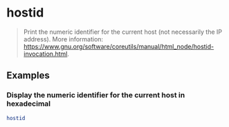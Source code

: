 # hostid

> Print the numeric identifier for the current host (not necessarily the IP address). More information: <https://www.gnu.org/software/coreutils/manual/html_node/hostid-invocation.html>.

## Examples

### Display the numeric identifier for the current host in hexadecimal

```bash
hostid
```
